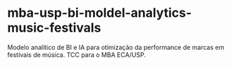 # mba-usp-bi-moldel-analytics-music-festivals
Modelo analítico de BI e IA para otimização da performance de marcas em festivais de música. TCC para o MBA ECA/USP.
